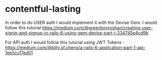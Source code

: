 # contentful-lasting

In order to do USER auth I would implement it with the Devise Gem. I would follow this tutorial https://medium.com/@greenboyroshan/creating-user-signin-and-signup-in-rails-6-using-gem-devise-part-i-334745e4cd9b

For API auth I would follow this tutorial using JWT Tokens - https://medium.com/@billy.sf.cheng/a-rails-6-application-part-1-api-1ee5ccf7ed01
